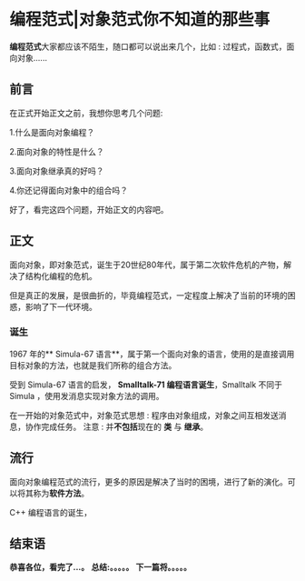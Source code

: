 # 编程范式|对象范式你不知道的那些事
**编程范式**大家都应该不陌生，随口都可以说出来几个，比如 : 过程式，函数式，面向对象......

## 前言
在正式开始正文之前，我想你思考几个问题:

1.什么是面向对象编程？

2.面向对象的特性是什么？

3.面向对象继承真的好吗？

4.你还记得面向对象中的组合吗？

好了，看完这四个问题，开始正文的内容吧。

## 正文
面向对象，即对象范式，诞生于20世纪80年代，属于第二次软件危机的产物，解决了结构化编程的危机。

但是真正的发展，是很曲折的，毕竟编程范式，一定程度上解决了当前的环境的困惑，影响了下一代环境。


### 诞生
 1967 年的** Simula-67 语言**，属于第一个面向对象的语言，使用的是直接调用目标对象的方法，也就是我们所称的组合方法。

受到 Simula-67 语言的启发， **Smalltalk-71  编程语言诞生**，Smalltalk 不同于 Simula ，使用发消息实现对象方法的调用。

在一开始的对象范式中，对象范式思想 : 程序由对象组成，对象之间互相发送消息，协作完成任务。
注意 : 并**不包括**现在的 **类** 与 **继承**。


## 流行
面向对象编程范式的流行，更多的原因是解决了当时的困境，进行了新的演化。可以将其称为**软件方法**。

C++ 编程语言的诞生，







## 结束语
 **恭喜各位，看完了...。**
**总结:。。。。。**
**下一篇将。。。。。**








